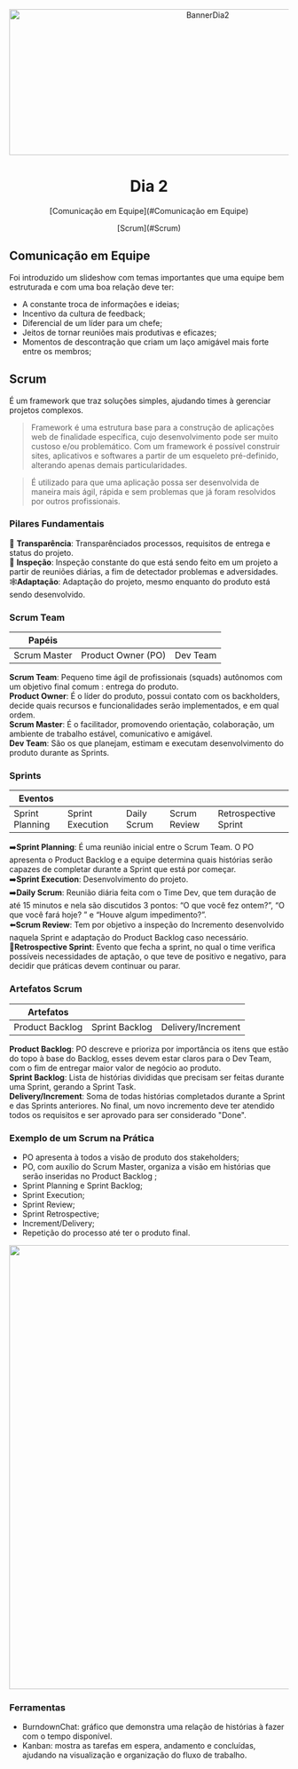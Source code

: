 <div align="center">
    <img src="Img/dia2.png" alt="BannerDia2" width="700px" height="263px">
    <h1> Dia 2 </h1>
    <p> [Comunicação em Equipe](#Comunicação em Equipe)</p>
    <p> [Scrum](#Scrum) </p>
</div>

## Comunicação em Equipe
Foi introduzido um slideshow com temas importantes que uma equipe bem estruturada e com uma boa relação deve ter:
- A constante troca de informações e ideias;
- Incentivo da cultura de feedback;
- Diferencial de um líder para um chefe;
- Jeitos de tornar reuniões mais produtivas e eficazes;
- Momentos de descontração que criam um laço amigável mais forte entre os membros;

## Scrum
É um framework que traz soluções simples, ajudando times à gerenciar projetos complexos.

> Framework é uma estrutura base para a construção de aplicações web de finalidade específica, cujo desenvolvimento pode ser muito custoso e/ou problemático. Com um framework é possível construir sites, aplicativos e softwares a partir de um esqueleto pré-definido, alterando apenas demais particularidades. <br/>

> É utilizado para que uma aplicação possa ser desenvolvida de maneira mais ágil, rápida e sem problemas que já foram resolvidos por outros profissionais.

### Pilares Fundamentais
📖 **Transparência**: Transparênciados processos, requisitos de entrega e status do projeto.<br/>
🔎 **Inspeção**: Inspeção constante do que está sendo feito em um projeto a partir de reuniões diárias, a fim de detectador problemas e adversidades.<br/>
🕸**Adaptação**: Adaptação do projeto, mesmo enquanto do produto está sendo desenvolvido.


### Scrum Team
| Papéis       |                   |         |
|--------------|-------------------|---------|
|Scrum Master  |Product Owner (PO) | Dev Team| 

**Scrum Team**: Pequeno time ágil de profissionais (squads) autônomos com um objetivo final comum : entrega do produto.<br/>
**Product Owner**: É o líder do produto, possui contato com  os backholders, decide quais recursos e funcionalidades serão implementados, e em qual ordem.<br/>
**Scrum Master**:  É o facilitador, promovendo orientação, colaboração, um ambiente de trabalho estável, comunicativo e amigável. <br/>
**Dev Team**: São os que planejam, estimam e executam desenvolvimento do produto durante as Sprints.<br/>

### Sprints
|Eventos                   |                 |                      |              |                    |
|--------------------------|-----------------|----------------------|--------------|--------------------|
|Sprint Planning           |Sprint Execution |Daily Scrum           | Scrum Review |Retrospective Sprint|

➡️**Sprint Planning**:  É uma reunião inicial entre o Scrum Team. O PO apresenta o Product Backlog e a equipe determina quais histórias serão capazes de completar durante a Sprint que está por começar.<br/>
➡️**Sprint Execution**: Desenvolvimento do projeto.<br/>
➡️**Daily Scrum**: Reunião diária feita com o Time Dev, que tem duração de até 15 minutos e nela são discutidos 3 pontos: “O que você fez ontem?”, “O que você fará hoje? ” e “Houve algum impedimento?”.<br/>
⬅️**Scrum Review**: Tem por objetivo a inspeção do Incremento desenvolvido naquela Sprint e adaptação do Product Backlog caso necessário.<br/>
🔁**Retrospective Sprint**: Evento que fecha a sprint, no qual o time verifica possíveis necessidades de aptação, o que teve de positivo e negativo, para decidir que práticas devem continuar ou parar.<br/>


### Artefatos Scrum
| Artefatos     |              |                  |
|---------------|--------------|------------------|
|Product Backlog|Sprint Backlog|Delivery/Increment|

**Product Backlog**: PO descreve e prioriza por importância os itens que estão do topo à base do Backlog, esses devem estar claros para o Dev Team, com o fim de entregar maior valor de negócio ao produto. <br/>
**Sprint Backlog**: Lista de histórias divididas que precisam ser feitas durante uma Sprint, gerando a Sprint Task.<br/>
**Delivery/Increment**: Soma de todas histórias completados durante a Sprint e das Sprints anteriores. No final, um novo incremento deve ter atendido todos os requisitos e ser aprovado para ser considerado "Done".


### Exemplo de um Scrum na Prática
- PO apresenta à todos a visão de produto dos stakeholders;
- PO, com auxílio do Scrum Master, organiza a visão em histórias que serão inseridas no Product Backlog ;
- Sprint Planning e Sprint Backlog;
- Sprint Execution;
- Sprint Review;
- Sprint Retrospective;
- Increment/Delivery;
- Repetição do processo até ter o produto final.

<div align="center">
    <img src="https://keeps.com.br/wp-content/uploads/2022/07/Scrum_esquema-10-1-1024x536.png" width="800px">
</div>

### Ferramentas
- BurndownChat: gráfico que demonstra uma relação de histórias à fazer com o tempo disponível.
- Kanban: mostra as tarefas em espera, andamento e concluídas, ajudando na visualização e organização do fluxo de trabalho.
